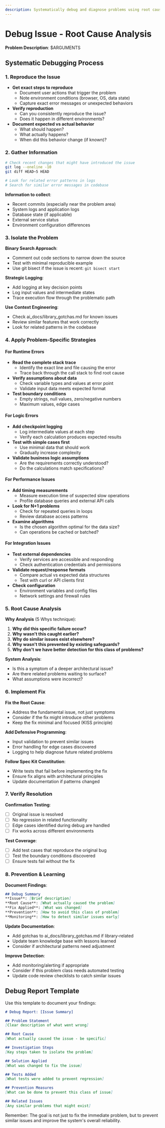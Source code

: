 ```yaml
---
description: Systematically debug and diagnose problems using root cause analysis methodology.
---
```


# Debug Issue - Root Cause Analysis

**Problem Description**: $ARGUMENTS

## Systematic Debugging Process

### 1. Reproduce the Issue
- **Get exact steps to reproduce**
  - Document user actions that trigger the problem
  - Note environment conditions (browser, OS, data state)
  - Capture exact error messages or unexpected behaviors
- **Verify reproduction**
  - Can you consistently reproduce the issue?
  - Does it happen in different environments?
- **Document expected vs actual behavior**
  - What should happen?
  - What actually happens?
  - When did this behavior change (if known)?

### 2. Gather Information

```bash
# Check recent changes that might have introduced the issue
git log --oneline -10
git diff HEAD~5 HEAD

# Look for related error patterns in logs
# Search for similar error messages in codebase
```

**Information to collect**:
- Recent commits (especially near the problem area)
- System logs and application logs
- Database state (if applicable)
- External service status
- Environment configuration differences

### 3. Isolate the Problem

**Binary Search Approach**:
- Comment out code sections to narrow down the source
- Test with minimal reproducible example
- Use git bisect if the issue is recent: `git bisect start`

**Strategic Logging**:
- Add logging at key decision points
- Log input values and intermediate states
- Trace execution flow through the problematic path

**Use Context Engineering**:
- Check ai_docs/library_gotchas.md for known issues
- Review similar features that work correctly
- Look for related patterns in the codebase

### 4. Apply Problem-Specific Strategies

#### For Runtime Errors
- **Read the complete stack trace**
  - Identify the exact line and file causing the error
  - Trace back through the call stack to find root cause
- **Verify assumptions about data**
  - Check variable types and values at error point
  - Validate input data meets expected format
- **Test boundary conditions**
  - Empty strings, null values, zero/negative numbers
  - Maximum values, edge cases

#### For Logic Errors
- **Add checkpoint logging**
  - Log intermediate values at each step
  - Verify each calculation produces expected results
- **Test with simple cases first**
  - Use minimal data that should work
  - Gradually increase complexity
- **Validate business logic assumptions**
  - Are the requirements correctly understood?
  - Do the calculations match specifications?

#### For Performance Issues
- **Add timing measurements**
  - Measure execution time of suspected slow operations
  - Profile database queries and external API calls
- **Look for N+1 problems**
  - Check for repeated queries in loops
  - Review database access patterns
- **Examine algorithms**
  - Is the chosen algorithm optimal for the data size?
  - Can operations be cached or batched?

#### For Integration Issues
- **Test external dependencies**
  - Verify services are accessible and responding
  - Check authentication credentials and permissions
- **Validate request/response formats**
  - Compare actual vs expected data structures
  - Test with curl or API clients first
- **Check configuration**
  - Environment variables and config files
  - Network settings and firewall rules

### 5. Root Cause Analysis

**Why Analysis** (5 Whys technique):
1. **Why did this specific failure occur?**
2. **Why wasn't this caught earlier?**
3. **Why do similar issues exist elsewhere?**
4. **Why wasn't this prevented by existing safeguards?**
5. **Why don't we have better detection for this class of problems?**

**System Analysis**:
- Is this a symptom of a deeper architectural issue?
- Are there related problems waiting to surface?
- What assumptions were incorrect?

### 6. Implement Fix

**Fix the Root Cause**:
- Address the fundamental issue, not just symptoms
- Consider if the fix might introduce other problems
- Keep the fix minimal and focused (KISS principle)

**Add Defensive Programming**:
- Input validation to prevent similar issues
- Error handling for edge cases discovered
- Logging to help diagnose future related problems

**Follow Spec Kit Constitution**:
- Write tests that fail before implementing the fix
- Ensure fix aligns with architectural principles
- Update documentation if patterns changed

### 7. Verify Resolution

**Confirmation Testing**:
- [ ] Original issue is resolved
- [ ] No regression in related functionality
- [ ] Edge cases identified during debug are handled
- [ ] Fix works across different environments

**Test Coverage**:
- [ ] Add test cases that reproduce the original bug
- [ ] Test the boundary conditions discovered
- [ ] Ensure tests fail without the fix

### 8. Prevention & Learning

**Document Findings**:
```markdown
## Debug Summary
**Issue**: [Brief description]
**Root Cause**: [What actually caused the problem]
**Fix Applied**: [What was changed]
**Prevention**: [How to avoid this class of problem]
**Monitoring**: [How to detect similar issues early]
```

**Update Documentation**:
- Add gotchas to ai_docs/library_gotchas.md if library-related
- Update team knowledge base with lessons learned
- Consider if architectural patterns need adjustment

**Improve Detection**:
- Add monitoring/alerting if appropriate
- Consider if this problem class needs automated testing
- Update code review checklists to catch similar issues

## Debug Report Template

Use this template to document your findings:

```markdown
# Debug Report: [Issue Summary]

## Problem Statement
[Clear description of what went wrong]

## Root Cause
[What actually caused the issue - be specific]

## Investigation Steps
[Key steps taken to isolate the problem]

## Solution Applied
[What was changed to fix the issue]

## Tests Added
[What tests were added to prevent regression]

## Prevention Measures
[What can be done to prevent this class of issue]

## Related Issues
[Any similar problems that might exist]
```

Remember: The goal is not just to fix the immediate problem, but to prevent similar issues and improve the system's overall reliability.